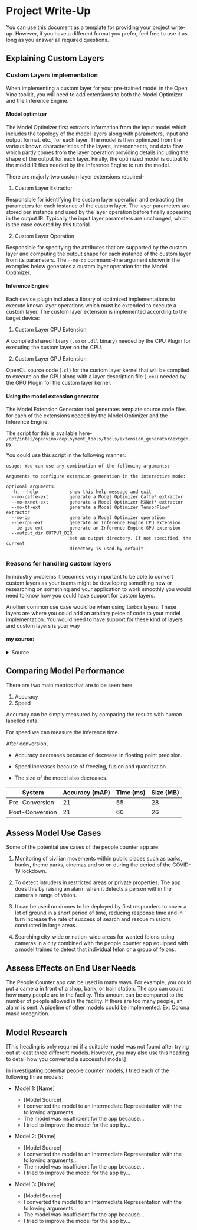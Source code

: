 # Project Write-Up

You can use this document as a template for providing your project write-up. However, if you
have a different format you prefer, feel free to use it as long as you answer all required
questions.

## Explaining Custom Layers

### Custom Layers implementation

When implementing a custom layer for your pre-trained model in the
Open Vino toolkit, you will need to add extensions to both the Model 
Optimizer and the Inference Engine.

#### Model optimizer


The Model Optimizer first extracts information from the input model which includes the topology of the model layers along with parameters, input and output format, etc., for each layer. The model is then optimized from the various known characteristics of the layers, interconnects, and data flow which partly comes from the layer operation providing details including the shape of the output for each layer. Finally, the optimized model is output to the model IR files needed by the Inference Engine to run the model.

There are majorly two custom layer extensions required-

1. Custom Layer Extractor

Responsible for identifying the custom layer operation and extracting the parameters for each instance of the custom layer. The layer parameters are stored per instance and used by the layer operation before finally appearing in the output IR. Typically the input layer parameters are unchanged, which is the case covered by this tutorial.

2. Custom Layer Operation

Responsible for specifying the attributes that are supported by the custom layer and computing the output shape for each instance of the custom layer from its parameters. The `--mo-op` command-line argument shown in the examples below generates a custom layer operation for the Model Optimizer.

#### Inference Engine


Each device plugin includes a library of optimized implementations to execute known layer operations which must be extended to execute a custom layer. The custom layer extension is implemented according to the target device:

1. Custom Layer CPU Extension

A compiled shared library (`.so` or `.dll` binary) needed by the CPU Plugin for executing the custom layer on the CPU.

2. Custom Layer GPU Extension

OpenCL source code (`.cl`) for the custom layer kernel that will be compiled to execute on the GPU along with a layer description file (`.xml`) needed by the GPU Plugin for the custom layer kernel.

#### Using the model extension generator

The Model Extension Generator tool generates template source code files for each of the extensions needed by the Model Optimizer and the Inference Engine.

The script for this is available here-  `/opt/intel/openvino/deployment_tools/tools/extension_generator/extgen.py`

You could use this script in the following manner:

```
usage: You can use any combination of the following arguments:

Arguments to configure extension generation in the interactive mode:

optional arguments:
  -h, --help            show this help message and exit
  --mo-caffe-ext        generate a Model Optimizer Caffe* extractor
  --mo-mxnet-ext        generate a Model Optimizer MXNet* extractor
  --mo-tf-ext           generate a Model Optimizer TensorFlow* extractor
  --mo-op               generate a Model Optimizer operation
  --ie-cpu-ext          generate an Inference Engine CPU extension
  --ie-gpu-ext          generate an Inference Engine GPU extension
  --output_dir OUTPUT_DIR
                        set an output directory. If not specified, the current
                        directory is used by default.
```

### Reasons for handling custom layers

In industry problems it becomes very important to be able to convert custom layers as your teams might be developing something new or researching on something and your application to work smoothly you would need to know how you could have support for custom layers.

Another common use case would be when using `lambda` layers. These layers are where you could add an arbitary peice of code to your model implementation. You would need to have support for these kind of layers and custom layers is your way 

#### my sourse:
<details>
  <summary>Source</summary>
  https://docs.openvinotoolkit.org/
</details>

## Comparing Model Performance

There are two main metrics that are to be seen here.
1. Accuracy
2. Speed

Accuracy can be simply measured by comparing the results with human labelled data.

For speed we can measure the inference time.

After conversion, 

- Accuracy decreases because of decrease in floating point precision.

- Speed increases because of freezing, fusion and quantization.

- The size of the model also decreases.

|System |Accuracy (mAP)  |Time (ms)  |Size (MB)  |
|---|---|---|---|
|Pre-Conversion   |21   |55   |28   |
|Post-Conversion   |21   |60   |26   |


## Assess Model Use Cases

Some of the potential use cases of the people counter app are:

1. Monitoring of civilian movements within public places such as parks, banks, theme parks, cinemas and so on during the period of the COVID-19 lockdown.

2. To detect intruders in restricted areas or private properties. The app does this by raising an alarm when it detects a person within the camera's range of vision.

3. It can be used on drones to be deployed by first responders to cover a lot of ground in a short period of time, reducing response time and in turn increase the rate of success of search and rescue missions conducted in large areas.

4. Searching city-wide or nation-wide areas for wanted felons using cameras in a city combined with the people counter app equipped with a model trained to detect that individual felon or a group of felons.


## Assess Effects on End User Needs

The People Counter app can be used in many ways. For example, you could put a camera in front of a shop, bank, or train station. The app can count how many people are in the facility. This amount can be compared to the number of people allowed in the facility. If there are too many people, an alarm is sent. A pipeline of other models could be implemented. Ex: Corona mask recognition.

## Model Research

[This heading is only required if a suitable model was not found after trying out at least three
different models. However, you may also use this heading to detail how you converted 
a successful model.]

In investigating potential people counter models, I tried each of the following three models:

- Model 1: [Name]
  - [Model Source]
  - I converted the model to an Intermediate Representation with the following arguments...
  - The model was insufficient for the app because...
  - I tried to improve the model for the app by...
  
- Model 2: [Name]
  - [Model Source]
  - I converted the model to an Intermediate Representation with the following arguments...
  - The model was insufficient for the app because...
  - I tried to improve the model for the app by...

- Model 3: [Name]
  - [Model Source]
  - I converted the model to an Intermediate Representation with the following arguments...
  - The model was insufficient for the app because...
  - I tried to improve the model for the app by...
